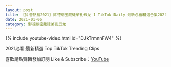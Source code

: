 ```yaml
---
layout: post
title: 【抖音熱搜2021】郭德纲宝藏徒弟孔云龙 1 TikTok Daily 最新必看精選合集2021 01 06
date: 2021-01-06
category: 郭德纲宝藏徒弟孔云龙
---
```


{% include youtube-video.html id="DJkTrmnnFW4" %}

2021必看 最新精選 Top TikTok Trending Clips

喜歡請點贊轉發加訂閱 Like & Subscribe：[YouTube](https://www.youtube.com/channel/UCAoR7VcanIPd04uEq_GIylA/videos)

